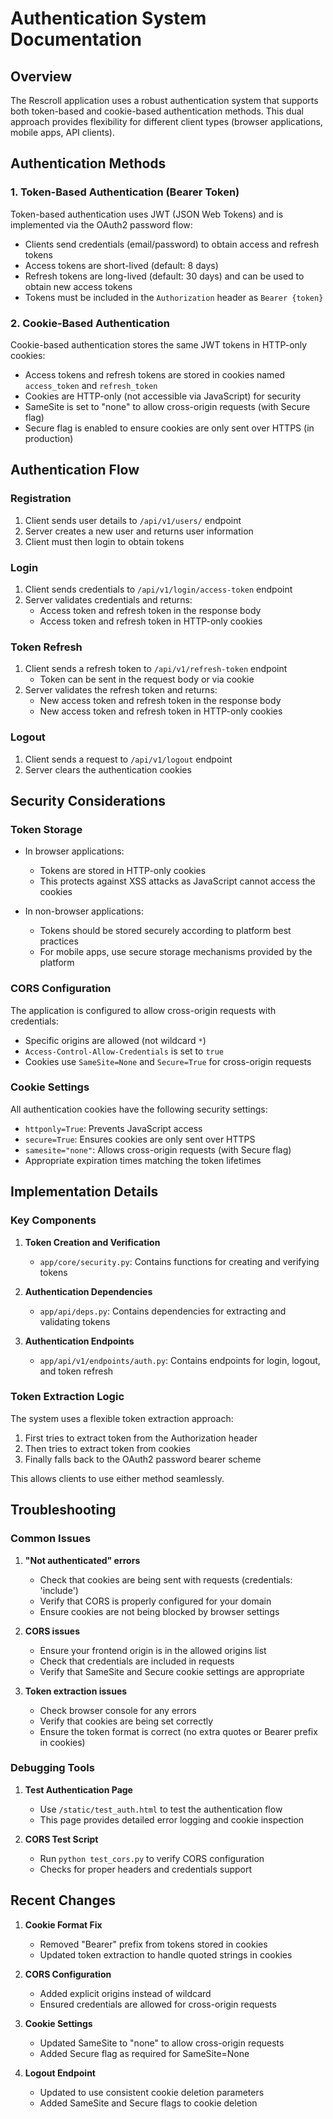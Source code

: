 # Authentication System Documentation

## Overview

The Rescroll application uses a robust authentication system that supports both token-based and cookie-based authentication methods. This dual approach provides flexibility for different client types (browser applications, mobile apps, API clients).

## Authentication Methods

### 1. Token-Based Authentication (Bearer Token)

Token-based authentication uses JWT (JSON Web Tokens) and is implemented via the OAuth2 password flow:

- Clients send credentials (email/password) to obtain access and refresh tokens
- Access tokens are short-lived (default: 8 days)
- Refresh tokens are long-lived (default: 30 days) and can be used to obtain new access tokens
- Tokens must be included in the `Authorization` header as `Bearer {token}`

### 2. Cookie-Based Authentication

Cookie-based authentication stores the same JWT tokens in HTTP-only cookies:

- Access tokens and refresh tokens are stored in cookies named `access_token` and `refresh_token`
- Cookies are HTTP-only (not accessible via JavaScript) for security
- SameSite is set to "none" to allow cross-origin requests (with Secure flag)
- Secure flag is enabled to ensure cookies are only sent over HTTPS (in production)

## Authentication Flow

### Registration

1. Client sends user details to `/api/v1/users/` endpoint
2. Server creates a new user and returns user information
3. Client must then login to obtain tokens

### Login

1. Client sends credentials to `/api/v1/login/access-token` endpoint
2. Server validates credentials and returns:
   - Access token and refresh token in the response body
   - Access token and refresh token in HTTP-only cookies

### Token Refresh

1. Client sends a refresh token to `/api/v1/refresh-token` endpoint
   - Token can be sent in the request body or via cookie
2. Server validates the refresh token and returns:
   - New access token and refresh token in the response body
   - New access token and refresh token in HTTP-only cookies

### Logout

1. Client sends a request to `/api/v1/logout` endpoint
2. Server clears the authentication cookies

## Security Considerations

### Token Storage

- In browser applications:
  - Tokens are stored in HTTP-only cookies
  - This protects against XSS attacks as JavaScript cannot access the cookies
  
- In non-browser applications:
  - Tokens should be stored securely according to platform best practices
  - For mobile apps, use secure storage mechanisms provided by the platform

### CORS Configuration

The application is configured to allow cross-origin requests with credentials:

- Specific origins are allowed (not wildcard `*`)
- `Access-Control-Allow-Credentials` is set to `true`
- Cookies use `SameSite=None` and `Secure=True` for cross-origin requests

### Cookie Settings

All authentication cookies have the following security settings:

- `httponly=True`: Prevents JavaScript access
- `secure=True`: Ensures cookies are only sent over HTTPS
- `samesite="none"`: Allows cross-origin requests (with Secure flag)
- Appropriate expiration times matching the token lifetimes

## Implementation Details

### Key Components

1. **Token Creation and Verification**
   - `app/core/security.py`: Contains functions for creating and verifying tokens

2. **Authentication Dependencies**
   - `app/api/deps.py`: Contains dependencies for extracting and validating tokens

3. **Authentication Endpoints**
   - `app/api/v1/endpoints/auth.py`: Contains endpoints for login, logout, and token refresh

### Token Extraction Logic

The system uses a flexible token extraction approach:

1. First tries to extract token from the Authorization header
2. Then tries to extract token from cookies
3. Finally falls back to the OAuth2 password bearer scheme

This allows clients to use either method seamlessly.

## Troubleshooting

### Common Issues

1. **"Not authenticated" errors**
   - Check that cookies are being sent with requests (credentials: 'include')
   - Verify that CORS is properly configured for your domain
   - Ensure cookies are not being blocked by browser settings

2. **CORS issues**
   - Ensure your frontend origin is in the allowed origins list
   - Check that credentials are included in requests
   - Verify that SameSite and Secure cookie settings are appropriate

3. **Token extraction issues**
   - Check browser console for any errors
   - Verify that cookies are being set correctly
   - Ensure the token format is correct (no extra quotes or Bearer prefix in cookies)

### Debugging Tools

1. **Test Authentication Page**
   - Use `/static/test_auth.html` to test the authentication flow
   - This page provides detailed error logging and cookie inspection

2. **CORS Test Script**
   - Run `python test_cors.py` to verify CORS configuration
   - Checks for proper headers and credentials support

## Recent Changes

1. **Cookie Format Fix**
   - Removed "Bearer" prefix from tokens stored in cookies
   - Updated token extraction to handle quoted strings in cookies

2. **CORS Configuration**
   - Added explicit origins instead of wildcard
   - Ensured credentials are allowed for cross-origin requests

3. **Cookie Settings**
   - Updated SameSite to "none" to allow cross-origin requests
   - Added Secure flag as required for SameSite=None

4. **Logout Endpoint**
   - Updated to use consistent cookie deletion parameters
   - Added SameSite and Secure flags to cookie deletion 